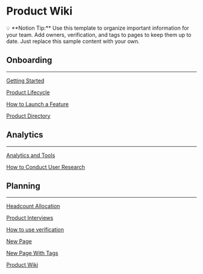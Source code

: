# Product Wiki

<aside>
💡 **Notion Tip:** Use this template to organize important information for your team. Add owners, verification, and tags to pages to keep them up to date. Just replace this sample content with your own.

</aside>

## Onboarding

---

[Getting Started](Product%20Wiki%20838bd7b52b574cf38d05a8dab5f0f4b1/Getting%20Started%2022ed93d9bc6b49c4bf8639974c41b4a5.md)

[Product Lifecycle ](Product%20Wiki%20838bd7b52b574cf38d05a8dab5f0f4b1/Product%20Lifecycle%205ba44f946630447fa69091856cea8dbe.md)

[How to Launch a Feature](Product%20Wiki%20838bd7b52b574cf38d05a8dab5f0f4b1/How%20to%20Launch%20a%20Feature%20342cd4630b974e03aa8fd99920b5bf63.md)

[Product Directory](Product%20Wiki%20838bd7b52b574cf38d05a8dab5f0f4b1/Product%20Directory%20f3a423fc51a4403988798dc4d5f9f1d8.md)

## Analytics

---

[Analytics and Tools](Product%20Wiki%20838bd7b52b574cf38d05a8dab5f0f4b1/Analytics%20and%20Tools%20c4670f95b70f41ac9dbd31b4d9370583.md)

[How to Conduct User Research](Product%20Wiki%20838bd7b52b574cf38d05a8dab5f0f4b1/How%20to%20Conduct%20User%20Research%201f894a21e9024c60873f82dc1919b040.md)

## Planning

---

[Headcount Allocation](Product%20Wiki%20838bd7b52b574cf38d05a8dab5f0f4b1/Headcount%20Allocation%201ffa5be3e579479d94b2e65587537eff.md)

[Product Interviews](Product%20Wiki%20838bd7b52b574cf38d05a8dab5f0f4b1/Product%20Interviews%205ff0a42b8a384a599b3ae5833fb80bf9.md)

[How to use verification](Product%20Wiki%20838bd7b52b574cf38d05a8dab5f0f4b1/How%20to%20use%20verification%20e3ff7d2fff9c4021af33adc3af267991.md)

[New Page](Product%20Wiki%20838bd7b52b574cf38d05a8dab5f0f4b1/New%20Page%204c866470d5804c2791e941f49ffd62a4.md)

[New Page With Tags](Product%20Wiki%20838bd7b52b574cf38d05a8dab5f0f4b1/New%20Page%20With%20Tags%204ce3de5faa6e418ba08f0d229db6083f.md)

[Product Wiki](Product%20Wiki%20838bd7b52b574cf38d05a8dab5f0f4b1/Product%20Wiki%208b24d2907a314f65a23039b45b04748a.md)